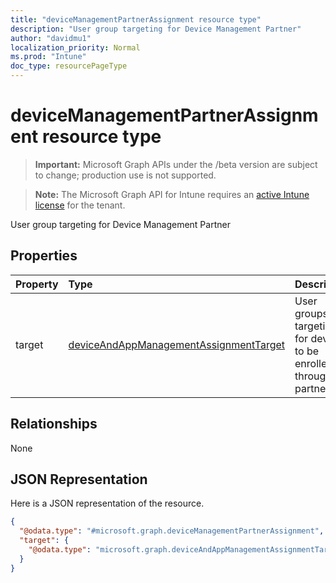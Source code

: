 ```yaml
---
title: "deviceManagementPartnerAssignment resource type"
description: "User group targeting for Device Management Partner"
author: "davidmu1"
localization_priority: Normal
ms.prod: "Intune"
doc_type: resourcePageType
---
```


# deviceManagementPartnerAssignment resource type

> **Important:** Microsoft Graph APIs under the /beta version are subject to change; production use is not supported.

> **Note:** The Microsoft Graph API for Intune requires an [active Intune license](https://go.microsoft.com/fwlink/?linkid=839381) for the tenant.

User group targeting for Device Management Partner

## Properties
|Property|Type|Description|
|:---|:---|:---|
|target|[deviceAndAppManagementAssignmentTarget](../resources/intune-shared-deviceandappmanagementassignmenttarget.md)|User groups targeting for devices to be enrolled through partner.|

## Relationships
None

## JSON Representation
Here is a JSON representation of the resource.
<!-- {
  "blockType": "resource",
  "@odata.type": "microsoft.graph.deviceManagementPartnerAssignment"
}
-->
``` json
{
  "@odata.type": "#microsoft.graph.deviceManagementPartnerAssignment",
  "target": {
    "@odata.type": "microsoft.graph.deviceAndAppManagementAssignmentTarget"
  }
}
```



